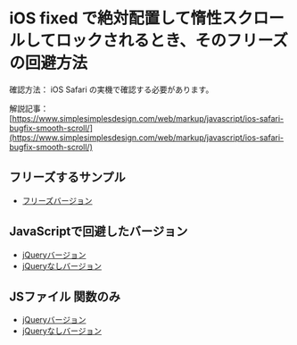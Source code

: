 # iOS fixed で絶対配置して惰性スクロールしてロックされるとき、そのフリーズの回避方法

確認方法： iOS Safari の実機で確認する必要があります。

解説記事： [https://www.simplesimplesdesign.com/web/markup/javascript/ios-safari-bugfix-smooth-scroll/](https://www.simplesimplesdesign.com/web/markup/javascript/ios-safari-bugfix-smooth-scroll/)

## フリーズするサンプル

- [フリーズバージョン](http://sample.localhost/scroll/no-js.html)

## JavaScriptで回避したバージョン

- [jQueryバージョン](http://sample.localhost/scroll/jquery.html)
- [jQueryなしバージョン](http://sample.localhost/scroll/normal.html)

## JSファイル 関数のみ

- [jQueryバージョン](http://sample.localhost/scroll/bugfixScroll.js)
- [jQueryなしバージョン](http://sample.localhost/scroll/bugfixScrollDom.js)
